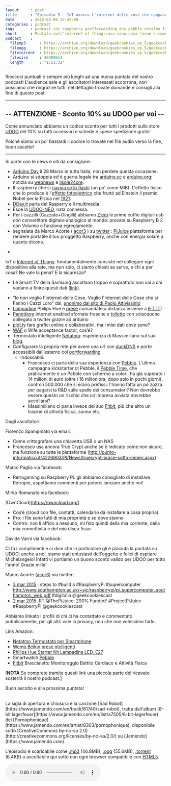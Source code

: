 ```yaml
---
layout     : post
title      : "Episodio 5 - IoT ovvero L'internet delle cose che campano cent'anni"
date       : 2015-03-08 13:47:09
categories : podcast
tags       : podcast iot raspberry portforwarding dns pebble netatmo fitbit udoo_sconto
short      : Puntata sull'internet of thing:cosa sono,cosa fanno e come stare al sicuro.
podcast    :
  filemp3      : https://archive.org/download/geekcookies_ep_5/geekcookies_ep_5.mp3
  fileogg      : https://archive.org/download/geekcookies_ep_5/geekcookies_ep_5.ogg
  filetorrent  : https://archive.org/download/geekcookies_ep_5/geekcookies_ep_5_archive.torrent
  filesize     : 48909614
  length       : "1:51:32"
---
```


Rieccoci puntuali e sempre piú lunghi ad una nuova puntata del nostro podcast! L'audience sale e gli ascoltatori interessati accorrona, non possiamo che ringrazire tutti: nel dettaglio trovate domande e consigli alla fine di questo post.

---

## -- ATTENZIONE - Sconto 10% su UDOO per voi --

Come annunciato abbiamo un codice sconto per tutti i prodotti sullo store [UDOO](http://shop.udoo.org/) del 10% su tutti accessori e schede e spese spedizione gratis!

Poiché siamo un po' bastardi il codice lo trovate nel file audio verso la fine, buon ascolto!

---

Si parte con le news e siti da consigliare:

* [Arduino Day]( http://day.arduino.cc/#/) il 28 Marzo  in tutta Italia, non perdete questa occasione.
* Arduino si sdoppia ed è guerra legale tra [arduino.cc](http://arduino.cc/) e [arduino.org](http://arduino.org/): notizia su [webnews](http://www.webnews.it/2015/02/11/larduino-dimezzato/) e [ilsole24ore](http://www.ilsole24ore.com/art/tecnologie/2015-02-22/arduino-ecco-ragioni-scontro-quel-marchio-conteso-italia-e-usa-154735.shtml).
* Il raspberry che si [riavvia se lo flashi](http://www.raspberrypi.org/xenon-death-flash-a-free-physics-lesson/) (un po’ come MIB). L'effetto fisico che lo produce è l'[effetto fotoelettrico](http://it.wikipedia.org/wiki/Effetto_fotoelettrico) che fruttó ad Einstein il premio Nobel per la Fisica nel [1921](http://it.wikipedia.org/wiki/Vincitori_del_premio_Nobel_per_la_fisica).
* [DDay.it](http://www.dday.it/redazione/15637/media-center-o-player-hi-end-5-modi-per-usare-un-raspberry-pi) parla del Rasperry e il multimedia 
* Esce la [UDOO-NEO](http://www.udoo.org/udoo-neo/), nata connessa.
* Per i cazzilli (Cazzate+Gingilli) abbiamo [Z:ero](https://www.indiegogo.com/projects/z-ero-the-world-s-1st-digital-earphone/x/9097309) le prime cuffie digitali usb con convertitore digitale-analogico al mondo: provata su Raspberry B 2 con Volumio e funziona egregiamente.
* segnalata da Marco Acorte ( [acor3](https://twitter.com/acor3) ) su [twitter](https://twitter.com/acor3/status/572336465927147520) : [PiJuice](https://www.kickstarter.com/projects/1895460425/pijuice-a-portable-project-platform-for-every-rasp) piattaforma per rendere portatile il tuo proggetto Raspberry, anche con energia solare a quanto dicono. 
- 

IoT o [Internet of Things](http://it.wikipedia.org/wiki/Internet_delle_cose): fondamentalmente consiste nel collegare ogni dispositivo alla rete, ma non solo, ci siamo chiesti se serve, e chi a per cosa? Ne vale la pena? E la sicurezza?

- Le Smart TV della Samsung ascoltano troppo e soprattuto non sai a chi vadano a finire questi dati ([link](http://www.repubblica.it/tecnologia/2015/02/09/news/se_il_tv_del_salotto_ficca_il_naso_nelle_chiacchierate_televisori_samsung_troppo_smart_dubbi_per_la_privacy-106894982/)).
* “Io non voglio l'Internet delle Cose. Voglio l'Internet delle Cose che si Fanno i Cazzi Loro” dal, [anonimo dal sito di Paolo Attivissimo](http://attivissimo.blogspot.it/2015/02/pensieri-sullinternet-delle-cose.html)
* [Lampadine](http://www2.meethue.com/it-IT/) Philips Hue e [prese](http://www.belkin.it/prodotti-casa-connessa-automazione-domestica-wemo/ ) comandate a distanza insieme a [IFTTT](https://ifttt.com/))
* [Panettiere](http://www.bakertweet.com/) internet enabled sfornate fresche e [toilette](http://toolex.blogspot.de/2008/05/arduino-flush-o-matic.html) con sciacquone collegato a twitter grazie ad arduino
* [plot.ly](https://plot.ly/) fare grafici online e collaborativi, ma i miei dati dove sono?
* [WAF](http://en.wikipedia.org/wiki/Wife_acceptance_factor) o Wife acceptance factor, cos’é?
* Termostato intelligente [Netatmo](https://www.netatmo.com/): esperienza di Massimiliano sul suo [blog](http://www.fanciullimassimiliano.it/2015/01/17/netatmo-thermostat-review/).
* Configurare la propria rete per avere una url con [duckDNS](https://www.duckdns.org/install.jsp) e porte accessibili dall’esterno col [portforwarding](http://it.wikipedia.org/wiki/Port_forwarding)
   * Indossabili:
     * Francesco ci parla della sua esperienza con [Pebble](https://getpebble.com/). L'ultima campagna kickstarter di Pebble, il [Pebble Time](https://www.kickstarter.com/projects/597507018/pebble-time-awesome-smartwatch-no-compromises?ref=nav_search), che praticamente è un Pebble con schermo a colori, ha giá superato i 14 milioni di euro (oltre i 16 milioniora, dopo solo in pochi giorni), contro i 500.000 che si erano prefissi: l'hanno fatta un pó zozza per pagarsi la R&D sulle spalle dei consumatori? Non dovrebbe essere questo un rischio che un'impresa avviata dovrebbe accollarsi?
     * Massimiliano ci parla invece del suo [Fitbit](www.fitbit.com/force), piú che altro un tracker di attivitá fisica, sonno etc.

Dagli ascoltatori:

Fiorenzo Spampinato via email:

* Come crittografare una chiavetta USB o un NAS
* Francesco usa ancora True Crypt anche se è indicato come non sicuro, ma funziona su tutte le piattaforme (http://punto-informatico.it/4226903/PI/News/truecrypt-brace-sotto-ceneri.aspx) 

Marco Paglia via  facebook:

* Retrogaming su Raspberry Pi: gli abbiamo consigliato di installare Retropie, aspettiamo commenti per poterci lanciare anche noi!

Mirko Romanato via facebook:

(OwnCloud)[https://owncloud.org/]
   * Cos’è (cloud con file, contatti, calendario da installare a casa propria)
   * Pro: i file sono tutti di mia proprietà e so dove stanno
   * Contro: non li affido a nessuno, mi fido quindi della mia corrente, della mia connettività e del mio disco fisso

Davide Varni via facebook:

Ci fa i complimenti e ci dice che in particolare gli è piaciuta la puntata su UDOO: anche a noi, siamo stati entusiasti dell'oggetto e felici di ospitare Michelangelo! Infatti vi portiamo un buono sconto valido per UDOO per tutto l'anno! Grazie mille! 

Marco Acorte ([acor3](https://twitter.com/acor3)) via twitter:

* [3 mar 2015](https://twitter.com/acor3/status/572669577345294336) : steps to #build a #RaspberryPi #supercomputer http://www.southampton.ac.uk/~sjc/raspberrypi/pi_supercomputer_southampton_web.pdf #digitalia @geekcookiescast
* [2 mar 2015](https://twitter.com/acor3/status/572336465927147520): RT @ThePiJuice: 200% Funded! #ProjectPiJuice #RaspberryPi @geekcookiescast

Abbiamo linkato i profili di chi ci ha contattato e commentato pubblicamente, per gli altri vale la privacy, non che non volessimo farlo.

Link Amazon:

 - [Netatmo Termostato per Smartphone](http://www.amazon.it/gp/product/B00PK7243Y/ref=as_li_qf_sp_asin_il_tl?ie=UTF8&camp=3370&creative=23322&creativeASIN=B00PK7243Y&linkCode=as2&tag=geekcookies03-21) 
 - [Wemo Belkin prese ntelligenti](http://www.amazon.it/gp/product/B00HVMPQGI/ref=as_li_qf_sp_asin_il_tl?ie=UTF8&camp=3370&creative=23322&creativeASIN=B00HVMPQGI&linkCode=as2&tag=geekcookies03-21) 
 - [Philips Hue Starter Kit Lampadina LED, E27 ](http://www.amazon.it/gp/product/B00IG18C9G/ref=as_li_qf_sp_asin_il_tl?ie=UTF8&camp=3370&creative=23322&creativeASIN=B00IG18C9G&linkCode=as2&tag=geekcookies03-21)
 - Smartwatch [Pebble](http://www.amazon.it/gp/product/B00BKEQBI0/ref=as_li_qf_sp_asin_il_tl?ie=UTF8&camp=3370&creative=23322&creativeASIN=B00BKEQBI0&linkCode=as2&tag=geekcookies03-21)
 - [Fitbit](http://www.amazon.it/gp/product/B00P9PF3ZS/ref=as_li_qf_sp_asin_il_tl?ie=UTF8&camp=3370&creative=23322&creativeASIN=B00P9PF3ZS&linkCode=as2&tag=geekcookies03-21) Braccialetto Monitoraggio Battito Cardiaco e Attività Fisica
 
 [**NOTA** Se comprate tramite questi link una piccola parte del ricavato sosterrá il nostro podcast.]

 Buon ascolto e alla prossima puntata!

<br />
La sigla di apertura e chiusura è la canzone [Sad Robot](https://www.jamendo.com/en/track/81740/sad-robot), tratta dall'album [8-bit lagerfeuer](https://www.jamendo.com/en/list/a7505/8-bit-lagerfeuer) dei [Pornophonique](https://www.jamendo.com/en/artist/8303/pornophonique), disponibile sotto [CreativeCommons by-nc-sa 2.0](http://creativecommons.org/licenses/by-nc-sa/2.0/) su [Jamendo](https://www.jamendo.com).

L'episodio è scaricabile come [.mp3]({{page.podcast.filemp3}}) (46.8MB), [.ogg]({{page.podcast.fileogg}}) (55.6MB), [.torrent]({{page.podcast.filetorrent}}) (6.4KB) o ascoltabile qui sotto con ogni browser compatibile con [HTML5](http://html5test.com/).


<!--HTML5 audio player,see http://www.bloggerbuster.com/2012/07/how-to-add-music-player-in-blogspot.html-->
<audio preload = "metadata" controls> 
<source src="{{page.podcast.filemp3}}" /> 
If you cannot see the audio controls, your browser does not support the audio element 
</audio>


[twitterfra]: https://twitter.com/cesco_78 
[twittermar]: https://twitter.com/kidpixo 
[twittermas]: https://twitter.com/fanciullim


